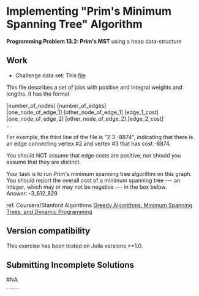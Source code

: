 # Implementing "Prim's Minimum Spanning Tree" Algorithm

  **Programming Problem 13.2: Prim's MST** using a heap data-structure


## Work

 - Challenge data set: This [file](https://github.com/pascal-p/julia-exercism/blob/master/Algo/13-2-greedy-alg_mst/testfiles/edges.txt) 

 This file describes a set of jobs with positive and integral weights and lengths. It has the format

[number_of_nodes] [number_of_edges]  
[one_node_of_edge_1] [other_node_of_edge_1] [edge_1_cost]  
[one_node_of_edge_2] [other_node_of_edge_2] [edge_2_cost]  
...  

For example, the third line of the file is "2 3 -8874", indicating that there is an edge connecting vertex #2 and vertex #3 that has cost -8874.

You should NOT assume that edge costs are positive, nor should you assume that they are distinct.

Your task is to run Prim's minimum spanning tree algorithm on this graph. You should report the overall cost of a minimum spanning tree --- an integer, which may or may not be negative --- in the box below.  
Answer: -3_612_829

ref. Coursera/Stanford Algorithms [Greedy Algorithms, Minimum Spanning Trees, and Dynamic Programming](https://www.coursera.org/learn/algorithms-greedy/home/welcome)

## Version compatibility
This exercise has been tested on Julia versions >=1.0.

## Submitting Incomplete Solutions
#NA  

<p style="font-size:0.25em">Dec. 2020, Corto Inc</p>
